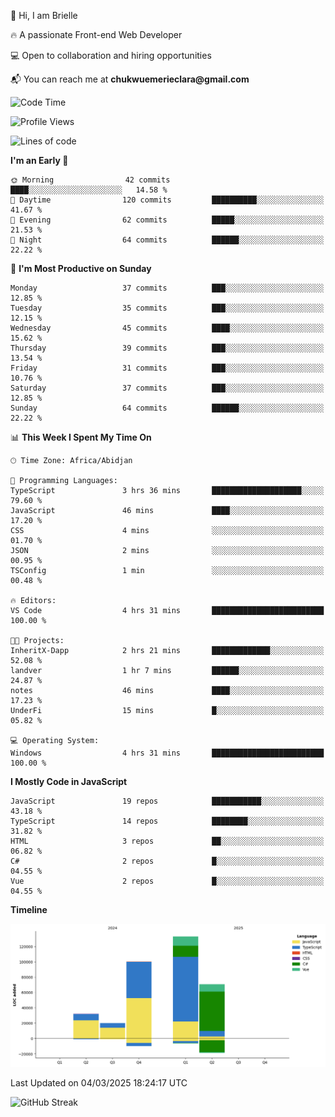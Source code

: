 <div align="left">
  <p>👋 Hi, I am Brielle</p>
  <p>🔥 A passionate Front-end Web Developer</p>
  <p>💻 Open to collaboration and hiring opportunities</p>
  <p>📬 You can reach me at <strong>chukwuemerieclara@gmail.com</strong></p>
</div>


 
 <!--START_SECTION:waka-->
![Code Time](http://img.shields.io/badge/Code%20Time-504%20hrs%206%20mins-blue)

![Profile Views](http://img.shields.io/badge/Profile%20Views-18-blue)

![Lines of code](https://img.shields.io/badge/From%20Hello%20World%20I%27ve%20Written-226.8%20thousand%20lines%20of%20code-blue)

**I'm an Early 🐤** 

```text
🌞 Morning                42 commits          ████░░░░░░░░░░░░░░░░░░░░░   14.58 % 
🌆 Daytime                120 commits         ██████████░░░░░░░░░░░░░░░   41.67 % 
🌃 Evening                62 commits          █████░░░░░░░░░░░░░░░░░░░░   21.53 % 
🌙 Night                  64 commits          ██████░░░░░░░░░░░░░░░░░░░   22.22 % 
```
📅 **I'm Most Productive on Sunday** 

```text
Monday                   37 commits          ███░░░░░░░░░░░░░░░░░░░░░░   12.85 % 
Tuesday                  35 commits          ███░░░░░░░░░░░░░░░░░░░░░░   12.15 % 
Wednesday                45 commits          ████░░░░░░░░░░░░░░░░░░░░░   15.62 % 
Thursday                 39 commits          ███░░░░░░░░░░░░░░░░░░░░░░   13.54 % 
Friday                   31 commits          ███░░░░░░░░░░░░░░░░░░░░░░   10.76 % 
Saturday                 37 commits          ███░░░░░░░░░░░░░░░░░░░░░░   12.85 % 
Sunday                   64 commits          ██████░░░░░░░░░░░░░░░░░░░   22.22 % 
```


📊 **This Week I Spent My Time On** 

```text
🕑︎ Time Zone: Africa/Abidjan

💬 Programming Languages: 
TypeScript               3 hrs 36 mins       ████████████████████░░░░░   79.60 % 
JavaScript               46 mins             ████░░░░░░░░░░░░░░░░░░░░░   17.20 % 
CSS                      4 mins              ░░░░░░░░░░░░░░░░░░░░░░░░░   01.70 % 
JSON                     2 mins              ░░░░░░░░░░░░░░░░░░░░░░░░░   00.95 % 
TSConfig                 1 min               ░░░░░░░░░░░░░░░░░░░░░░░░░   00.48 % 

🔥 Editors: 
VS Code                  4 hrs 31 mins       █████████████████████████   100.00 % 

🐱‍💻 Projects: 
InheritX-Dapp            2 hrs 21 mins       █████████████░░░░░░░░░░░░   52.08 % 
landver                  1 hr 7 mins         ██████░░░░░░░░░░░░░░░░░░░   24.87 % 
notes                    46 mins             ████░░░░░░░░░░░░░░░░░░░░░   17.23 % 
UnderFi                  15 mins             █░░░░░░░░░░░░░░░░░░░░░░░░   05.82 % 

💻 Operating System: 
Windows                  4 hrs 31 mins       █████████████████████████   100.00 % 
```

**I Mostly Code in JavaScript** 

```text
JavaScript               19 repos            ███████████░░░░░░░░░░░░░░   43.18 % 
TypeScript               14 repos            ████████░░░░░░░░░░░░░░░░░   31.82 % 
HTML                     3 repos             ██░░░░░░░░░░░░░░░░░░░░░░░   06.82 % 
C#                       2 repos             █░░░░░░░░░░░░░░░░░░░░░░░░   04.55 % 
Vue                      2 repos             █░░░░░░░░░░░░░░░░░░░░░░░░   04.55 % 
```



**Timeline**

![Lines of Code chart](https://raw.githubusercontent.com/Brielle28/Brielle28/main/assets/bar_graph.png)


 Last Updated on 04/03/2025 18:24:17 UTC
<!--END_SECTION:waka-->

![GitHub Streak](https://github-readme-streak-stats.herokuapp.com/?user=Brielle28)



